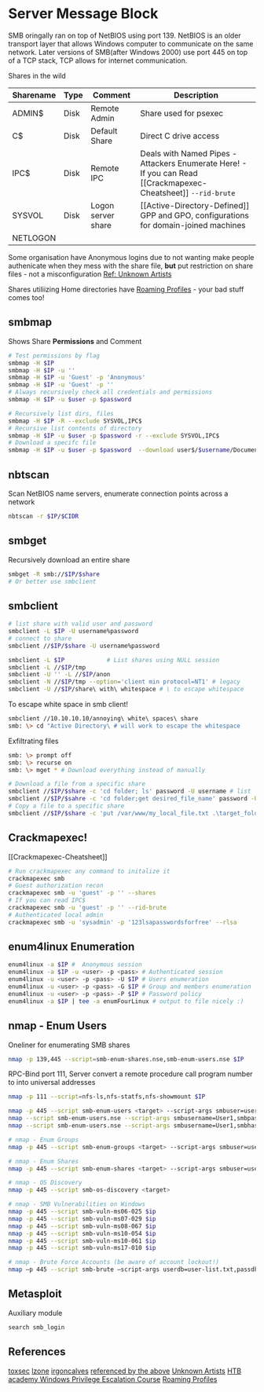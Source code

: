 # Server Message Block 

SMB oringally ran on top of NetBIOS using port 139. NetBIOS is an older transport layer that allows Windows computer to communicate on the same network. Later versions of SMB(after Windows 2000) use port 445 on top of a TCP stack, TCP allows for internet communication.

Shares in the wild

Sharename | Type | Comment | Description
--- | --- | --- | ---
ADMIN$ | Disk | Remote Admin | Share used for psexec
C$ | Disk | Default Share | Direct C drive access
IPC$ | Disk | Remote IPC | Deals with Named Pipes - Attackers Enumerate Here! - If you can Read [[Crackmapexec-Cheatsheet]] `--rid-brute`
SYSVOL | Disk | Logon server share | [[Active-Directory-Defined]] GPP and GPO, configurations for domain-joined machines
NETLOGON| 

Some organisation have Anonymous logins due to not wanting make people authenicate when they mess with the share file, **but** put restriction on share files - not a misconfiguration [Ref: Unknown Artists](https://www.youtube.com/watch?v=n4DgGFpQrjk)

Shares utiliizing Home directories have [Roaming Profiles](https://docs.microsoft.com/en-us/windows-server/storage/folder-redirection/folder-redirection-rup-overview) - your bad stuff comes too!

## smbmap

Shows Share **Permissions** and Comment
```bash
# Test permissions by flag
smbmap -H $IP
smbmap -H $IP -u ''
smbmap -H $IP -u 'Guest' -p 'Anonymous'
smbmap -H $IP -u 'Guest' -p ''
# Always recursively check all credentials and permissions
smbmap -H $IP -u $user -p $password

# Recursively list dirs, files 
smbmap -H $IP -R --exclude SYSVOL,IPC$
# Recursive list contents of directory
smbmap -H $IP -u $user -p $password -r --exclude SYSVOL,IPC$
# Download a specifc file
smbmap -H $IP -u $user -p $password  --download user$/$username/Documents/$file.txt
```

## nbtscan 

Scan NetBIOS name servers, enumerate connection points across a network
```bash
nbtscan -r $IP/$CIDR
```

## smbget

Recursively download an entire share
```bash
smbget -R smb://$IP/$share
# Or better use smbclient
```

## smbclient

```bash
# list share with valid user and password
smbclient -L $IP -U username%password
# connect to share 
smbclient //$IP/$share -U username%password	

smbclient -L $IP			# List shares using NULL session
smbclient -L //$IP/tmp
smbclient -U '' -L //$IP/anon
smbclient -N //$IP/tmp --option='client min protocol=NT1' # legacy
smbclient -U //$IP/share\ with\ whitespace # \ to escape whitespace
```

To escape white space in smb client!
```bash
smbclient //10.10.10.10/annoying\ white\ spaces\ share
smb: \> cd "Active Directory\ # will work to escape the whitespace
```

Exfiltrating files
```bash
smb: \> prompt off 
smb: \> recurse on 
smb: \> mget * # Download everything instead of manually 

# Download a file from a specific share
smbclient //$IP/$share -c 'cd folder; ls' password -U username # list
smbclient //$IP/$sahre -c 'cd folder;get desired_file_name' password -U username 
# Copy a file to a specific share
smbclient //$IP/$share -c 'put /var/www/my_local_file.txt .\target_folder\target_file.txt' password -U username 
```

## Crackmapexec!

[[Crackmapexec-Cheatsheet]]
```bash
# Run crackmapexec any command to initalize it
crackmapexec smb
# Guest authorization recon
crackmapexec smb -u 'guest' -p '' --shares
# If you can read IPC$
crackmapexec smb -u 'guest' -p '' --rid-brute
# Authenticated local admin 
crackmapexec smb -u 'sysadmin' -p '123lsapasswordsforfree' --rlsa
```

## enum4linux Enumeration

```bash
enum4linux -a $IP #  Anonymous session
enum4linux -a $IP -u <user> -p <pass> # Authenticated session
enum4linux -u <user> -p <pass> -U $IP # Users enumeration
enum4linux -u <user> -p <pass> -G $IP # Group and members enumeration
enum4linux -u <user> -p <pass> -P $IP # Password policy
enum4linux -a $IP | tee -a enumFourLinux # output to file nicely :)
```

## nmap - Enum Users

Oneliner for enumerating SMB shares
```bash
nmap -p 139,445 --script=smb-enum-shares.nse,smb-enum-users.nse $IP
```

RPC-Bind port 111,  Server convert a remote procedure call program number to into universal addresses
```bash
nmap -p 111 --script=nfs-ls,nfs-statfs,nfs-showmount $IP
```

```bash
nmap -p 445 --script smb-enum-users <target> --script-args smbuser=username,smbpass=password,smbdomain=domain nmap -p 445 --script smb-enum-users <target> --script-args smbuser=username,smbhash=LM:NTLM,smbdomain=domain
nmap --script smb-enum-users.nse --script-args smbusername=User1,smbpass=Pass@1234,smbdomain=workstation -p445 $ip
nmap --script smb-enum-users.nse --script-args smbusername=User1,smbhash=aad3b435b51404eeaad3b435b51404ee:C318D62C8B3CA508DD753DDA8CC74028,smbdomain=mydomain -p445 $ip

# nmap - Enum Groups
nmap -p 445 --script smb-enum-groups <target> --script-args smbuser=username,smbpass=password,smbdomain=domain nmap -p 445 --script smb-enum-groups <target> --script-args smbuser=username,smbhash=LM:NTLM,smbdomain=domain

# nmap - Enum Shares
nmap -p 445 --script smb-enum-shares <target> --script-args smbuser=username,smbpass=password,smbdomain=domain nmap -p 445 --script smb-enum-shares <target> --script-args smbuser=username,smbpass=LM:NTLM,smbdomain=domain

# nmap - OS Discovery
nmap -p 445 --script smb-os-discovery <target>

# nmap - SMB Vulnerabilities on Windows
nmap -p 445 --script smb-vuln-ms06-025 $ip
nmap -p 445 --script smb-vuln-ms07-029 $ip
nmap -p 445 --script smb-vuln-ms08-067 $ip
nmap -p 445 --script smb-vuln-ms10-054 $ip
nmap -p 445 --script smb-vuln-ms10-061 $ip
nmap -p 445 --script smb-vuln-ms17-010 $ip

# nmap - Brute Force Accounts (be aware of account lockout!)
nmap –p 445 --script smb-brute –script-args userdb=user-list.txt,passdb=pass-list.txt $ip
```

## Metasploit

Auxiliary module
```ruby
search smb_login
```

## References

[toxsec](https://toxsec.com/smb-cheatsheet/)
[lzone](https://lzone.de/cheat-sheet/SMB)
[irgoncalves](https://github.com/irgoncalves/smbclient_cheatsheet)
[referenced by the above](https://sharingsec.blogspot.com/)
[Unknown Artists](https://www.youtube.com/watch?v=n4DgGFpQrjk)
[HTB academy Windows Privilege Escalation Course](https://academy.hackthebox.com/course/preview/windows-privilege-escalation)
[Roaming Profiles](https://docs.microsoft.com/en-us/windows-server/storage/folder-redirection/folder-redirection-rup-overview) 